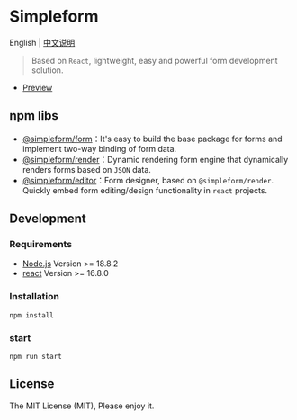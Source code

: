 # Simpleform
English | [中文说明](./README_CN.md)

> Based on `React`, lightweight, easy and powerful form development solution.

* [Preview](https://mezhanglei.github.io/simpleform/demo/#/)
<!-- * [Documentation](https://mezhanglei.github.io/simpleform/docs/#/) -->

## npm libs

- [@simpleform/form](packages/form)：It's easy to build the base package for forms and implement two-way binding of form data.
- [@simpleform/render](packages/render)：Dynamic rendering form engine that dynamically renders forms based on `JSON` data.
- [@simpleform/editor](packages/editor)：Form designer, based on `@simpleform/render`. Quickly embed form editing/design functionality in `react` projects.

## Development

### Requirements
- [Node.js](https://nodejs.org/en/) Version >= 18.8.2
- [react](https://react.docschina.org/) Version >= 16.8.0

### Installation
```
npm install
```
### start
```
npm run start
```

<!-- ## Sponsor
If you think it's awesome, sponsor the author with a cup of coffee!
|  WeChatPay  | Alipay |
|---|---|
|<img src="https://cdn.jsdelivr.net/gh/mezhanglei/myWebsite@master/mine/weixin_pay.png" width="200" />| <img src="https://cdn.jsdelivr.net/gh/mezhanglei/myWebsite@master/mine/ali_pay.png" width="200" /> | -->

## License
The MIT License (MIT), Please enjoy it.